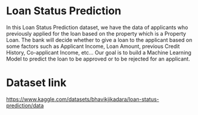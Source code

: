 # Loan Status Prediction

In this Loan Status Prediction dataset, we have the data of applicants who previously applied for the loan based on the property which is a Property Loan.
The bank will decide whether to give a loan to the applicant based on some factors such as Applicant Income, Loan Amount, previous Credit History, Co-applicant Income, etc…
Our goal is to build a Machine Learning Model to predict the loan to be approved or to be rejected for an applicant.

# Dataset link
https://www.kaggle.com/datasets/bhavikjikadara/loan-status-prediction/data
